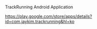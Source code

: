 TrackRunning Android Application

https://play.google.com/store/apps/details?id=com.jaykim.trackrunning&hl=ko
